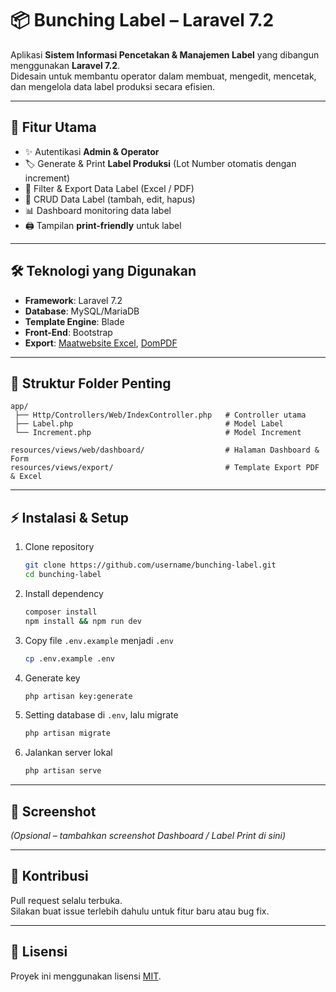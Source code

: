 # 📦 Bunching Label – Laravel 7.2

Aplikasi **Sistem Informasi Pencetakan & Manajemen Label** yang dibangun menggunakan **Laravel 7.2**.  
Didesain untuk membantu operator dalam membuat, mengedit, mencetak, dan mengelola data label produksi secara efisien.  

---

## 🚀 Fitur Utama

- ✨ Autentikasi **Admin & Operator**  
- 🏷️ Generate & Print **Label Produksi** (Lot Number otomatis dengan increment)  
- 📅 Filter & Export Data Label (Excel / PDF)  
- 🔄 CRUD Data Label (tambah, edit, hapus)  
- 📊 Dashboard monitoring data label  
- 🖨️ Tampilan **print-friendly** untuk label  

---

## 🛠️ Teknologi yang Digunakan

- **Framework**: Laravel 7.2  
- **Database**: MySQL/MariaDB  
- **Template Engine**: Blade  
- **Front-End**: Bootstrap  
- **Export**: [Maatwebsite Excel](https://github.com/Maatwebsite/Laravel-Excel), [DomPDF](https://github.com/barryvdh/laravel-dompdf)  

---

## 📂 Struktur Folder Penting

```
app/
 ├── Http/Controllers/Web/IndexController.php   # Controller utama
 ├── Label.php                                  # Model Label
 └── Increment.php                              # Model Increment

resources/views/web/dashboard/                  # Halaman Dashboard & Form
resources/views/export/                         # Template Export PDF & Excel
```

---

## ⚡ Instalasi & Setup

1. Clone repository
   ```bash
   git clone https://github.com/username/bunching-label.git
   cd bunching-label
   ```
2. Install dependency
   ```bash
   composer install
   npm install && npm run dev
   ```
3. Copy file `.env.example` menjadi `.env`
   ```bash
   cp .env.example .env
   ```
4. Generate key
   ```bash
   php artisan key:generate
   ```
5. Setting database di `.env`, lalu migrate
   ```bash
   php artisan migrate
   ```
6. Jalankan server lokal
   ```bash
   php artisan serve
   ```

---

## 📸 Screenshot

*(Opsional – tambahkan screenshot Dashboard / Label Print di sini)*

---

## 🤝 Kontribusi

Pull request selalu terbuka.  
Silakan buat issue terlebih dahulu untuk fitur baru atau bug fix.  

---

## 📄 Lisensi

Proyek ini menggunakan lisensi [MIT](https://opensource.org/licenses/MIT).  
